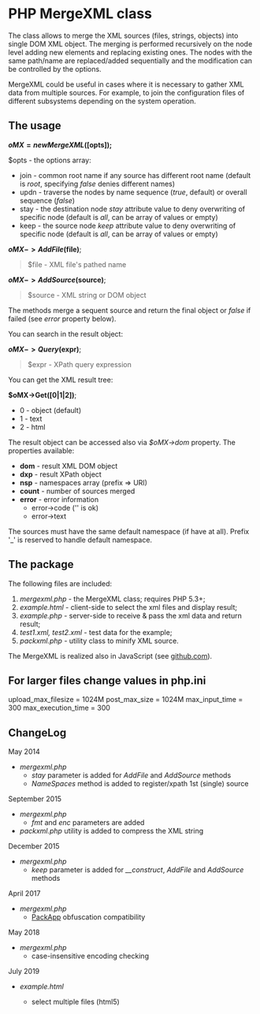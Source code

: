 PHP MergeXML class
==================

The class allows to merge the XML sources (files, strings, objects) into single DOM XML object.
The merging is performed recursively on the node level adding new elements and replacing existing ones.
The nodes with the same path/name are replaced/added sequentially and the modification can be controlled by the options.

MergeXML could be useful in cases where it is necessary to gather XML data from multiple sources.
For example, to join the configuration files of different subsystems depending on the system operation. 

The usage
---------

**$oMX = new MergeXML([$opts]);**

$opts - the options array:

- join - common root name if any source has different root name (default is *root*, specifying *false* denies different names)
- updn - traverse the nodes by name sequence (*true*, default) or overall sequence (*false*)
- stay - the destination node *stay* attribute value to deny overwriting of specific node (default is *all*, can be array of values or empty)
- keep - the source node *keep* attribute value to deny overwriting of specific node (default is *all*, can be array of values or empty)

**$oMX->AddFile($file)**;

> $file - XML file's pathed name

**$oMX->AddSource($source)**;

> $source - XML string or DOM object

The methods merge a sequent source and return the final object or *false* if failed (see *error* property below).

You can search in the result object:

**$oMX->Query($expr)**;

> $expr - XPath query expression

You can get the XML result tree:

**$oMX->Get([0|1|2])**;

- 0 - object (default)
- 1 - text
- 2 - html

The result object can be accessed also via *$oMX->dom* property. The properties available:

- **dom** - result XML DOM object
- **dxp** - result XPath object
- **nsp** - namespaces array (prefix => URI)
- **count** - number of sources merged
- **error** - error information
  - error->code ('' is ok)
  - error->text

The sources must have the same default namespace (if have at all).
Prefix '_' is reserved to handle default namespace.

The package
-----------

The following files are included:

1. *mergexml.php* - the MergeXML class; requires PHP 5.3+;
2. *example.html* - client-side to select the xml files and display result;
3. *example.php* - server-side to receive & pass the xml data and return result;
4. *test1.xml, test2.xml* - test data for the example;
5. *packxml.php* - utility class to minify XML source.

The MergeXML is realized also in JavaScript (see [github.com]).

For larger files change values in php.ini
-----------------------------------------

upload_max_filesize = 1024M
post_max_size = 1024M
max_input_time = 300
max_execution_time = 300

ChangeLog
---------

May 2014

- *mergexml.php*
  - *stay* parameter is added for *AddFile* and *AddSource* methods
  - *NameSpaces* method is added to register/xpath 1st (single) source

September 2015

- *mergexml.php*
  - *fmt* and *enc* parameters are added
- *packxml.php* utility is added to compress the XML string

December 2015

- *mergexml.php*
  - *keep* parameter is added for *__construct*, *AddFile* and *AddSource* methods

April 2017

- *mergexml.php*
  - [PackApp] obfuscation compatibility

May 2018

- *mergexml.php*
  - case-insensitive encoding checking

July 2019

- *example.html*
  - select multiple files (html5)

  [github.com]: http://www.github.com/hareko/js-merge-xml
  [PackApp]: http://vregistry.com/packapp
